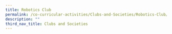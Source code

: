 ```yaml
---
title: Robotics Club
permalink: /co-curricular-activities/Clubs-and-Societies/Robotics-Club/
description: ""
third_nav_title: Clubs and Societies
---
```

